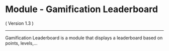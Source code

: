 Module - Gamification Leaderboard
===============================
( Version 1.3 )
- - -

Gamification Leaderboard is a module that displays a leaderboard based on points, levels,...
